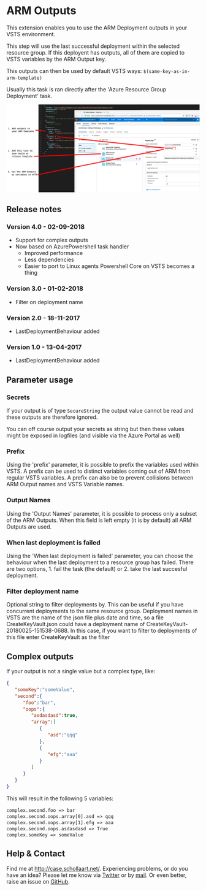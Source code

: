 # ARM Outputs

This extension enables you to use the ARM Deployment outputs in your VSTS environment.

This step will use the last successful deployment within the selected resource group. If this deployent has outputs, all of them are copied to VSTS variables by the ARM Output key.

This outputs can then be used by default VSTS ways: ```$(same-key-as-in-arm-template)```

Usually this task is ran directly after the 'Azure Resource Group Deployment' task.

[![screenshot-1](images/screenshots-vsts-arm-outputs-1.png "Screenshot-1")](images/screenshots-vsts-arm-outputs-1.png)

## Release notes

### Version 4.0 - 02-09-2018

- Support for complex outputs
- Now based on AzurePowershell task handler 
    - Improved performance
    - Less dependencies 
    - Easier to port to Linux agents Powershell Core on VSTS becomes a thing 

### Version 3.0 - 01-02-2018

- Filter on deployment name

### Version 2.0 - 18-11-2017

- LastDeploymentBehaviour added

### Version 1.0 - 13-04-2017

- LastDeploymentBehaviour added

## Parameter usage

### Secrets

If your output is of type ```SecureString``` the output value cannot be read and these outputs are therefore ignored.

You can off course output your secrets as string but then these values might be exposed in logfiles (and visible via the Azure Portal as well)

### Prefix

Using the 'prefix' parameter, it is possible to prefix the variables used within VSTS. A prefix can be used to distinct variables coming out of ARM from regular VSTS variables. A prefix can also be to prevent collisions between ARM Output names and VSTS Variable names.

### Output Names

Using the 'Output Names' parameter, it is possible to process only a subset of the ARM Outputs. When this field is left empty (it is by default) all ARM Outputs are used.

### When last deployment is failed

Using the 'When last deployment is failed' parameter, you can choose the behaviour when the last deployment to a resource group has failed. There are two options, 1. fail the task (the default) or 2. take the last succesful deployment. 

### Filter deployment name

Optional string to filter deployments by. This can be useful if you have concurrent deployments to the same resource group. Deployment names in VSTS are the name of the json file plus date and time, so a file CreateKeyVault.json could have a deployment name of CreateKeyVault-20180025-151538-0688. In this case, if you want to filter to deployments of this file enter CreateKeyVault as the filter

## Complex outputs

If your output is not a single value but a complex type, like:
``` json
{
   "someKey":"someValue",
   "second":{
      "foo":"bar",
      "oops":{
         "asdasdasd":true,
         "array":[
            {
               "asd":"qqq"
            },
            {
               "efg":"aaa"
            }
         ]
      }
   }
}
````
This will result in the following 5 variables:

```
complex.second.foo => bar
complex.second.oops.array[0].asd => qqq
complex.second.oops.array[1].efg => aaa
complex.second.oops.asdasdasd => True
complex.someKey => someValue
```

## Help & Contact

Find me at http://case.schollaart.net/. Experiencing problems, or do you have an idea? Please let me know via [Twitter](https://twitter.com/keesschollaart) or by [mail](mailto:keesschollaart81@hotmail.com). Or even better, raise an issue on [GitHub](https://github.com/keesschollaart81/vsts-arm-outputs/issues).